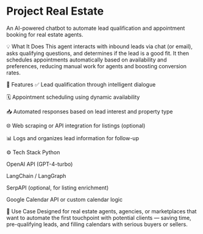 ﻿# Project Real Estate
An AI-powered chatbot to automate lead qualification and appointment booking for real estate agents.

💡 What It Does
This agent interacts with inbound leads via chat (or email), asks qualifying questions, and determines if the lead is a good fit. It then schedules appointments automatically based on availability and preferences, reducing manual work for agents and boosting conversion rates.

🚀 Features
✅ Lead qualification through intelligent dialogue

🗓️ Appointment scheduling using dynamic availability

📥 Automated responses based on lead interest and property type

🌐 Web scraping or API integration for listings (optional)

📊 Logs and organizes lead information for follow-up

⚙️ Tech Stack
Python

OpenAI API (GPT-4-turbo)

LangChain / LangGraph

SerpAPI (optional, for listing enrichment)

Google Calendar API or custom calendar logic

🧠 Use Case
Designed for real estate agents, agencies, or marketplaces that want to automate the first touchpoint with potential clients — saving time, pre-qualifying leads, and filling calendars with serious buyers or sellers.
